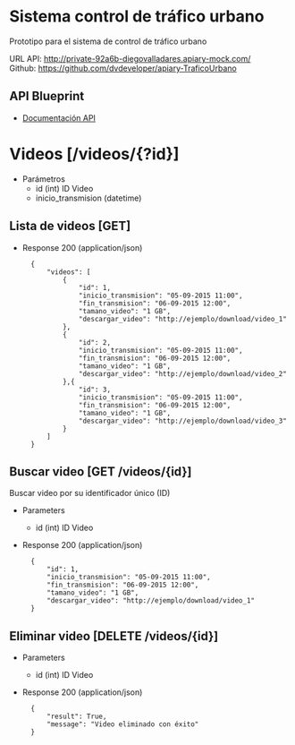 # Sistema control de tráfico urbano
Prototipo para el sistema de control de tráfico urbano

URL API: http://private-92a6b-diegovalladares.apiary-mock.com/ <br/>
Github: https://github.com/dvdeveloper/apiary-TraficoUrbano

## API Blueprint

+ [Documentación API](http://docs.diegovalladares.apiary.io/)

# Videos [/videos/{?id}]

+ Parámetros
    + id (int) ID Video
    + inicio_transmision (datetime)

## Lista de videos [GET]

+ Response 200 (application/json)

        {
            "videos": [
                {
                    "id": 1,
                    "inicio_transmision": "05-09-2015 11:00",
                    "fin_transmision": "06-09-2015 12:00",
                    "tamano_video": "1 GB",
                    "descargar_video": "http://ejemplo/download/video_1"
                },
                {
                    "id": 2,
                    "inicio_transmision": "05-09-2015 11:00",
                    "fin_transmision": "06-09-2015 12:00",
                    "tamano_video": "1 GB",
                    "descargar_video": "http://ejemplo/download/video_2"
                },{
                    "id": 3,
                    "inicio_transmision": "05-09-2015 11:00",
                    "fin_transmision": "06-09-2015 12:00",
                    "tamano_video": "1 GB",
                    "descargar_video": "http://ejemplo/download/video_3"
                }
            ]
        }

## Buscar video [GET /videos/{id}]
Buscar video por su identificador único (ID)

+ Parameters
    + id (int) ID Video

+ Response 200 (application/json)

        {
            "id": 1,
            "inicio_transmision": "05-09-2015 11:00",
            "fin_transmision": "06-09-2015 12:00",
            "tamano_video": "1 GB",
            "descargar_video": "http://ejemplo/download/video_1"
        }

## Eliminar video [DELETE /videos/{id}]

+ Parameters
    + id (int) ID Video

+ Response 200 (application/json)

        {
            "result": True,
            "message": "Video eliminado con éxito"
        }
